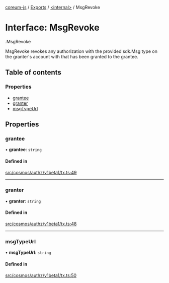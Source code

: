 [coreum-js](../README.md) / [Exports](../modules.md) / [<internal\>](../modules/internal_.md) / MsgRevoke

# Interface: MsgRevoke

[<internal>](../modules/internal_.md).MsgRevoke

MsgRevoke revokes any authorization with the provided sdk.Msg type on the
granter's account with that has been granted to the grantee.

## Table of contents

### Properties

- [grantee](internal_.MsgRevoke.md#grantee)
- [granter](internal_.MsgRevoke.md#granter)
- [msgTypeUrl](internal_.MsgRevoke.md#msgtypeurl)

## Properties

### grantee

• **grantee**: `string`

#### Defined in

[src/cosmos/authz/v1beta1/tx.ts:49](https://github.com/CooperFoundation/coreum-js/blob/f8fbe50/src/cosmos/authz/v1beta1/tx.ts#L49)

___

### granter

• **granter**: `string`

#### Defined in

[src/cosmos/authz/v1beta1/tx.ts:48](https://github.com/CooperFoundation/coreum-js/blob/f8fbe50/src/cosmos/authz/v1beta1/tx.ts#L48)

___

### msgTypeUrl

• **msgTypeUrl**: `string`

#### Defined in

[src/cosmos/authz/v1beta1/tx.ts:50](https://github.com/CooperFoundation/coreum-js/blob/f8fbe50/src/cosmos/authz/v1beta1/tx.ts#L50)
